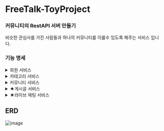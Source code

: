 # FreeTalk-ToyProject
### 커뮤니티의 RestAPI 서버 만들기

비슷한 관심사를 가진 사람들과 하나의 커뮤니티를 이룰수 있도록 해주는 서비스 입니다.

### 기능 명세
<details>
    <summary>회원 서비스</summary>
</br>
    
- 회원 가입/탈퇴, 이메일 인증, 로그인, 로그아웃, 정보 조회/수정
- 사용자 권한
    - 인증필요, 일반 사용자, 읽기 권한, 쓰기 권한, 모든 권한     
- (관리자)사용자 리스트 조회
    -  이름,닉네임,이메일 의 키워드로 검색 
    -  권한,상태,가입된 커뮤니티 등의 조건 검색 가능
#### 사용된 기술
- Spring-Security와 JWT의 토큰 인증 방식을 활용한 회원 인증 서비스 구현
- Redis를 활용한 만료 토큰 관리와, 이메일 인증 방식 구현
- Security의 Role을 Customzie하여 다양한 권한 구현( ex: 읽기 권한, 쓰기 권한)
- QueryDsl을 이용한 사용자 검색의 동적 쿼리 지원</br>

[회원 서비스 부분](https://github.com/cutegyuseok/FreeTalk-ToyProject/tree/master/src/main/java/com/cutegyuseok/freetalk/auth)</br>

</details>
<details>
    <summary> 카테고리 서비스</summary>
</br>
    
- Self join을 활용한 무한 depth의 카테고리 기능
- (관리자)카테고리 생성,수정,삭제
- 카테고리 조회 기능
#### 사용된 기술
- Self join을 활용한 infinite depth의 카테고리 방식
- 커뮤니티 entity와 M:N 관계의 테이블 구축

[카테고리 서비스 부분](https://github.com/cutegyuseok/FreeTalk-ToyProject/tree/master/src/main/java/com/cutegyuseok/freetalk/category)</br>

</details>
<details>
    <summary>커뮤니티 서비스</summary>
</br>
    
- 커뮤니티 CRUD,가입/탈퇴
- 사용자가 가입한 커뮤니티 조회
- 커뮤니티 검색
    - 최신순, 인원순, 게시글순 등의 동적 정렬 기능
    - 카테고리 조건 기능
    - 키워드 검색 기능 
#### 사용된 기술
- 게시글, 멤버, 카테고리 와의 연관 관계 테이블
- 
</details>

<details>
    <summary><span>★</span>게시글 서비스</summary>
</br>
    
- 게시글 CRUD( 커뮤니티 가입 후 원하는 커뮤니티에 게시)
- <span>★</span>게시글 조회
  - 다양한 검색 타입 지원
      - 제목, 내용, 닉네임, 제목&내용, 전부&HashTag 등의 동적인 타입 지원
  - 다양한 정렬 지원 
      - 최신순, 오래된 순, 조회수 순, 좋아요 순
  - 다양한 조건
      - 커뮤니티 조건, 작성자 조건, 최소 좋아요 조건, 최소 조회수 조건, 게시 날짜 조건, 게시글 종류 조건
  
</br>



  
- Self join을 활용한 무한 대댓글 기능과 CRUD</br>
</br>

- 예시 이미지- 게시글의 댓글 조회 일부분</br>
  
![image](https://github.com/cutegyuseok/FreeTalk-ToyProject/assets/103543611/065539de-2b33-4159-8bf5-450d05997cec)

</br>

</details>

<details>
    <summary><span>★</span>라이브 채팅 서비스</summary>
</br>
    
- 채팅방 개설(N명의 회원 채팅방)
- 본인이 참여되어있는 채팅방 조회
- 채팅방 초대
- 채팅방 떠나기
- 채팅방 불러오기
- WevSocket - STOMP 를 이용한 채팅 발신 수신

</details>

## ERD</br>
![image](https://github.com/cutegyuseok/FreeTalk-ToyProject/assets/103543611/18f2b96e-a06f-4ca9-9f0b-6a44ba146b29)

